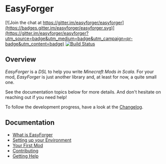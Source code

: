 EasyForger
==========

[![Join the chat at https://gitter.im/easyforger/easyforger](https://badges.gitter.im/easyforger/easyforger.svg)](https://gitter.im/easyforger/easyforger?utm_source=badge&utm_medium=badge&utm_campaign=pr-badge&utm_content=badge)
[![Build Status](https://travis-ci.org/easyforger/easyforger.svg?branch=master)](https://travis-ci.org/easyforger/easyforger)

Overview
--------

_EasyForger_ is a _DSL_ to help you write _Minecraft Mods in Scala_. For your mod, _EasyForger_
is just another library and, at least for now, a quite small one.

See the documentation topics below for more details. And don't hesitate on reaching out if you
need help!

To follow the development progress, have a look at the [Changelog](Changelog.md).


Documentation
-------------

* [What is EasyForger](doc/overview.md)
* [Setting up your Environment](doc/setup.md)
* [Your First Mod](doc/first-mod.md)
* [Contributing](doc/contributing.md)
* [Getting Help](doc/getting-help.md)
